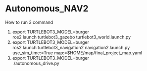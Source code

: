 # Autonomous_NAV2
How to run
3 command
1. export TURTLEBOT3_MODEL=burger  
    ros2 launch turtlebot3_gazebo turtlebot3_world.launch.py
2. export TURTLEBOT3_MODEL=burger  
    ros2 launch turtlebot3_navigation2 navigation2.launch.py use_sim_time:=True map:=$HOME/map/final_project_map.yaml
3. export TURTLEBOT3_MODEL=burger  
    ./autonomous_drive.py
